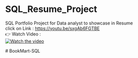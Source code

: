 # SQL_Resume_Project
SQL Portfolio Project for 
Data analyst to showcase in Resume
<br>
click on Link : https://youtu.be/sxgAb6FGTBE
<br>
👉 Watch Video : <br>
[![Watch the video](https://img.youtube.com/vi/sxgAb6FGTBE/hqdefault.jpg)](https://www.youtube.com/watch?v=sxgAb6FGTBE&t=1s)


#   B o o k M a r t - S Q L  
 